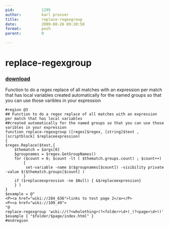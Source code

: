 ```yaml
---
pid:            1295
author:         karl prosser
title:          replace-regexgroup
date:           2009-08-26 09:20:58
format:         posh
parent:         0

---
```


# replace-regexgroup

### [download](//scripts/1295.ps1)

Function to do a regex replace of all matches with an expression per match that has local variables
created automatically for the named groups so that you can use those varibles in your expression

```posh
#region @3
## Function to do a regex replace of all matches with an expression per match that has local variables
##created automatically for the named groups so that you can use those varibles in your expression
function replace-regexgroup ([regex]$regex, [string]$text ,[scriptblock] $replaceexpression)
{
$regex.Replace($text,{
    $thematch = $args[0]
    $groupnames = $regex.GetGroupNames()
    for ($count = 0; $count -lt ( $thematch.groups.count) ; $count++)
        {        
         set-variable -name $($groupnames[$count]) -visibility private -value $($thematch.groups[$count] ) 
        }    
    if ($replaceexpression -ne $Null) { &$replaceexpression}
    } )
}
$example = @"
<P><a href="wiki://284_636">links to test page 2</a></P>
<P><a href="wiki://109_49">
"@
replace-regexgroup 'wiki://(?<wholething>(?<folder>\d+)_(?<page>\d+))' $example { "$folder/$page/index.html" }
#endregion 
```
